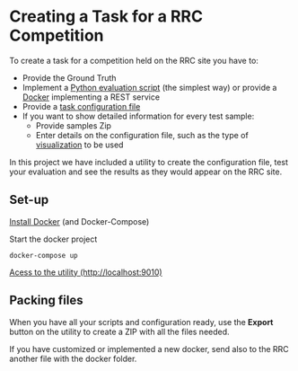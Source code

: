 # Creating a Task for a RRC Competition

To create a task for a competition held on the RRC site you have to:
- Provide the Ground Truth
- Implement a [Python evaluation script](docs/EVALUATIONSCRIPT.md) (the simplest way) or provide a [Docker](docs/EVALUATIONDOCKER.md) implementing a REST service
- Provide a [task configuration file](docs/CONFIGURATION.md)
- If you want to show detailed information for every test sample:
    - Provide samples Zip
    - Enter details on the configuration file, such as the type of [visualization](docs/VISUALIZATION.md) to be used

In this project we have included a utility to create the configuration file, test your evaluation and see the results as they would appear on the RRC site.

## Set-up
[Install Docker](https://docs.docker.com/get-docker/) (and Docker-Compose)

Start the docker project
```
docker-compose up
```

[Acess to the utility (http://localhost:9010)](http://localhost:9010)


## Packing files
When you have all your scripts and configuration ready, use the **Export** button on the utility to create a ZIP with all the files needed.

If you have customized or implemented a new docker, send also to the RRC another file with the docker folder.
